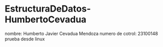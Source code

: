 # EstructuraDeDatos-HumbertoCevadua
nombre: Humberto Javier Cevadua Mendoza
numero de cotrol: 23100148
prueba desde linux
